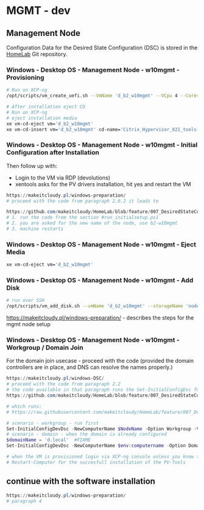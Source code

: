 # MGMT - dev

## Management Node

Configuration Data for the Desired State Configuration (DSC) is stored in the [HomeLab](https://github.com/makeitcloudy/HomeLab/blob/feature/007_DesiredStateConfiguration/000_initialConfig/ConfigData-dev.psd1) Git repository.

### Windows - Desktop OS - Management Node - w10mgmt - Provisioning

```bash
# Run on XCP-ng
/opt/scripts/vm_create_uefi.sh --VmName 'd_b2_w10mgmt' --VCpu 4 --CoresPerSocket 2 --MemoryGB 8 --DiskGB 40 --ActivationExpiration 90 --TemplateName 'Windows 10 (64-bit)' --IsoName 'w10ent_21H2_2302_untd_nprmpt_uefi.iso' --IsoSRName 'node4_nfs' --NetworkName 'dev-B2-vlan1542' --Mac '1A:B2:15:42:02:49' --StorageName 'node4_ssd_sdf' --VmDescription 'w10mgmt_MgmtNode'

# After installation eject CD
# Run on XCP-ng
# eject installation media
xe vm-cd-eject vm='d_b2_w10mgmt'
xe vm-cd-insert vm='d_b2_w10mgmt' cd-name='Citrix_Hypervisor_821_tools.iso'
```

### Windows - Desktop OS - Management Node - w10mgmt - Initial Configuration after Installation

Then follow up with:
* Login to the VM via RDP (devolutions)
* xentools asks for the PV drivers installation, hit yes and restart the VM

```powershell
https://makeitcloudy.pl/windows-preparation/
# proceed with the code from paragraph 2.0.2 it leads to

https://github.com/makeitcloudy/HomeLab/blob/feature/007_DesiredStateConfiguration/_blogPost/README.md#run_initialsetupps1
# 1. run the code from the section #run_initialsetup.ps1
# 2. you are asked for the new name of the node, use b2-w10mgmt
# 3. machine restarts
```

### Windows - Desktop OS - Management Node - w10mgmt - Eject Media

```bash
xe vm-cd-eject vm='d_b2_w10mgmt'
```

### Windows - Desktop OS - Management Node - w10mgmt - Add Disk

```bash
# run over SSH
/opt/scripts/vm_add_disk.sh --vmName 'd_b2_w10mgmt' --storageName 'node4_hdd_sdc_lsi' --diskName 'd_b2_w10mgmt_dataDrive' --deviceId 4 --diskGB 40  --description 'b2_w10mgmt'
```

https://makeitcloudy.pl/windows-preparation/ - describes the steps for the mgmt node setup

### Windows - Desktop OS - Management Node - w10mgmt - Workgroup / Domain Join

For the domain join usecase - proceed with the code (provided the domain controllers are in place, and DNS can resolve the names properly.)

```powershell
https://makeitcloudy.pl/windows-DSC/
# proceed with the code from paragraph 2.2
# the code available in that paragraph runs the Set-InitialConfigDsc function which triggers the the code 
https://github.com/makeitcloudy/HomeLab/blob/feature/007_DesiredStateConfiguration/_blogPost/README.md#run_initialconfigdsc_domain-devps1

# which runs:
# https://raw.githubusercontent.com/makeitcloudy/HomeLab/feature/007_DesiredStateConfiguration/000_targetNode/InitialConfigDsc-dev.ps1

# scenario - workgroup - run first
Set-InitialConfigDevDsc -NewComputerName $NodeName -Option Workgroup -Verbose
# scenario - domain - when the domain is already configured
$domainName = 'd.local'  #FIXME
Set-InitialConfigDevDsc -NewComputerName $env:computername -Option Domain -DomainName $domainName -Verbose

# when the VM is provisioned login via XCP-ng console unless you know the IP address
# Restart-Computer for the succesfull installation of the PV-Tools
```

## continue with the software installation

```powershell
https://makeitcloudy.pl/windows-preparation/ 
# paragraph 4
```